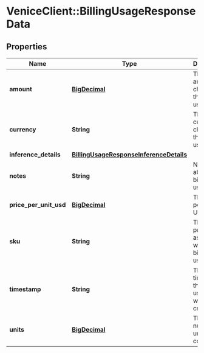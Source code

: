 # VeniceClient::BillingUsageResponseData

## Properties
Name | Type | Description | Notes
------------ | ------------- | ------------- | -------------
**amount** | [**BigDecimal**](BigDecimal.md) | The total amount charged for the billing usage entry | 
**currency** | **String** | The currency charged for the billing usage entry | 
**inference_details** | [**BillingUsageResponseInferenceDetails**](BillingUsageResponseInferenceDetails.md) |  | 
**notes** | **String** | Notes about the billing usage entry | 
**price_per_unit_usd** | [**BigDecimal**](BigDecimal.md) | The price per unit in USD | 
**sku** | **String** | The product associated with the billing usage entry | 
**timestamp** | **String** | The timestamp the billing usage entry was created | 
**units** | [**BigDecimal**](BigDecimal.md) | The number of units consumed | 

